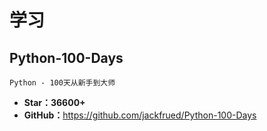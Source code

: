 <!--
 * @Description: 
 * @Author: twp
 * @LastEditors: twp
 * @Date: 2019-06-01 13:59:12
 * @LastEditTime: 2019-06-01 14:00:36
 -->

# 学习

## Python-100-Days

    Python - 100天从新手到大师

* **Star：36600+**
* **GitHub：**<https://github.com/jackfrued/Python-100-Days>
  